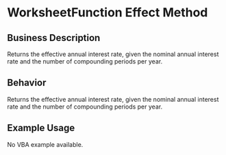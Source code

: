 # WorksheetFunction Effect Method

## Business Description
Returns the effective annual interest rate, given the nominal annual interest rate and the number of compounding periods per year.

## Behavior
Returns the effective annual interest rate, given the nominal annual interest rate and the number of compounding periods per year.

## Example Usage
No VBA example available.